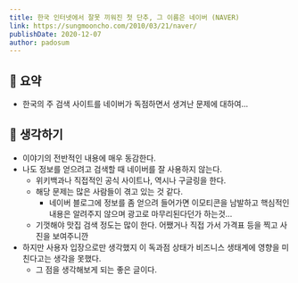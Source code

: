 ```yaml
---
title: 한국 인터넷에서 잘못 끼워진 첫 단추, 그 이름은 네이버 (NAVER)
link: https://sungmooncho.com/2010/03/21/naver/
publishDate: 2020-12-07
author: padosum
---
```

## 📝 요약 
- 한국의 주 검색 사이트를 네이버가 독점하면서 생겨난 문제에 대하여...


## 🤔 생각하기 
- 이야기의 전반적인 내용에 매우 동감한다.
- 나도 정보를 얻으려고 검색할 때 네이버를 잘 사용하지 않는다.  
  - 위키백과나 직접적인 공식 사이트나, 역시나 구글링을 한다.
  - 해당 문제는 많은 사람들이 겪고 있는 것 같다.
    - 네이버 블로그에 정보를 좀 얻으려 들어가면 이모티콘을 남발하고 핵심적인 내용은 알려주지 않으며 광고로 마무리된다던가 하는것...
  - 기껏해야 맛집 검색 정도는 많이 한다. 어쨌거나 직접 가서 가격표 등을 찍고 사진을 보여주니깐 
- 하지만 사용자 입장으로만 생각했지 이 독과점 상태가 비즈니스 생태계에 영향을 미친다고는 생각을 못했다.
  - 그 점을 생각해보게 되는 좋은 글이다.  